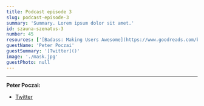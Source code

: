 ```yaml
---
title: Podcast episode 3
slug: podcast-episode-3
summary: 'Summary. Lorem ipsum dolor sit amet.'
id: szauna-szenatus-3
number: 45
resources: ['[Badass: Making Users Awesome](https://www.goodreads.com/book/show/24737268-badass)',]
guestName: 'Peter Poczai'
guestSummary: '[Twitter]()'
image: './mask.jpg'
guestPhoto: null
---
```




---


**Peter Poczai:**

- [Twitter](https://twitter.com/janelleallen?ref_src=twsrc%5Egoogle%7Ctwcamp%5Eserp%7Ctwgr%5Eauthor)
